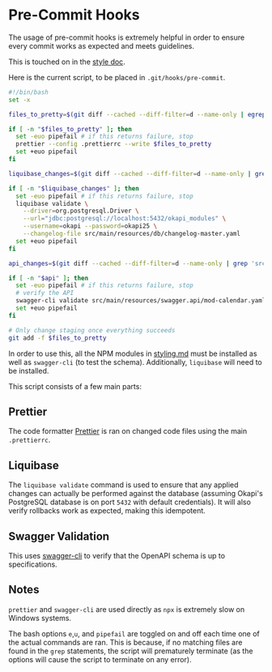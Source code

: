 # Pre-Commit Hooks

The usage of pre-commit hooks is extremely helpful in order to ensure every commit works as expected
and meets guidelines.

This is touched on in the [style doc](styling.md).

Here is the current script, to be placed in `.git/hooks/pre-commit`.

```bash
#!/bin/bash
set -x

files_to_pretty=$(git diff --cached --diff-filter=d --name-only | egrep '\.(java|md|xml|sql|json|yaml|yml)$')

if [ -n "$files_to_pretty" ]; then
  set -euo pipefail # if this returns failure, stop
  prettier --config .prettierrc --write $files_to_pretty
  set +euo pipefail
fi

liquibase_changes=$(git diff --cached --diff-filter=d --name-only | grep 'src/main/resources/db')

if [ -n "$liquibase_changes" ]; then
  set -euo pipefail # if this returns failure, stop
  liquibase validate \
    --driver=org.postgresql.Driver \
    --url="jdbc:postgresql://localhost:5432/okapi_modules" \
    --username=okapi --password=okapi25 \
    --changelog-file src/main/resources/db/changelog-master.yaml
  set +euo pipefail
fi

api_changes=$(git diff --cached --diff-filter=d --name-only | grep 'src/main/resources/swagger.api')

if [ -n "$api" ]; then
  set -euo pipefail # if this returns failure, stop
  # verify the API
  swagger-cli validate src/main/resources/swagger.api/mod-calendar.yaml
  set +euo pipefail
fi

# Only change staging once everything succeeds
git add -f $files_to_pretty
```

In order to use this, all the NPM modules in [styling.md](styling.md) must be installed as well as
`swagger-cli` (to test the schema). Additionally, `liquibase` will need to be installed.

This script consists of a few main parts:

## Prettier

The code formatter [Prettier](https://prettier.io/) is ran on changed code files using the main
`.prettierrc`.

## Liquibase

The `liquibase validate` command is used to ensure that any applied changes can actually be
performed against the database (assuming Okapi's PostgreSQL database is on port `5432` with default
credentials). It will also verify rollbacks work as expected, making this idempotent.

## Swagger Validation

This uses [swagger-cli](https://apitools.dev/swagger-cli/) to verify that the OpenAPI schema is up
to specifications.

## Notes

`prettier` and `swagger-cli` are used directly as `npx` is extremely slow on Windows systems.

The bash options `e`,`u`, and `pipefail` are toggled on and off each time one of the actual commands
are ran. This is because, if no matching files are found in the `grep` statements, the script will
prematurely terminate (as the options will cause the script to terminate on any error).

